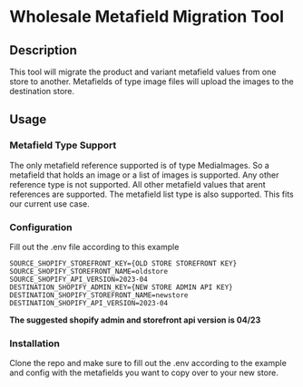 # Wholesale Metafield Migration Tool

## Description

This tool will migrate the product and variant metafield values from one store to another. Metafields of type image files will upload the images to the destination store.

## Usage

### Metafield Type Support

The only metafield reference supported is of type MediaImages. So a metafield that holds an image or a list of images is supported. Any other reference type is not supported. All other metafield values that arent references are supported. The metafield list type is also supported. This fits our current use case.

### Configuration

Fill out the .env file according to this example

```
SOURCE_SHOPIFY_STOREFRONT_KEY={OLD STORE STOREFRONT KEY}
SOURCE_SHOPIFY_STOREFRONT_NAME=oldstore
SOURCE_SHOPIFY_API_VERSION=2023-04
DESTINATION_SHOPIFY_ADMIN_KEY={NEW STORE ADMIN API KEY}
DESTINATION_SHOPIFY_STOREFRONT_NAME=newstore
DESTINATION_SHOPIFY_API_VERSION=2023-04

```

**The suggested shopify admin and storefront api version is 04/23**

### Installation

Clone the repo and make sure to fill out the .env according to the example and config with the metafields you want to copy over to your new store.
